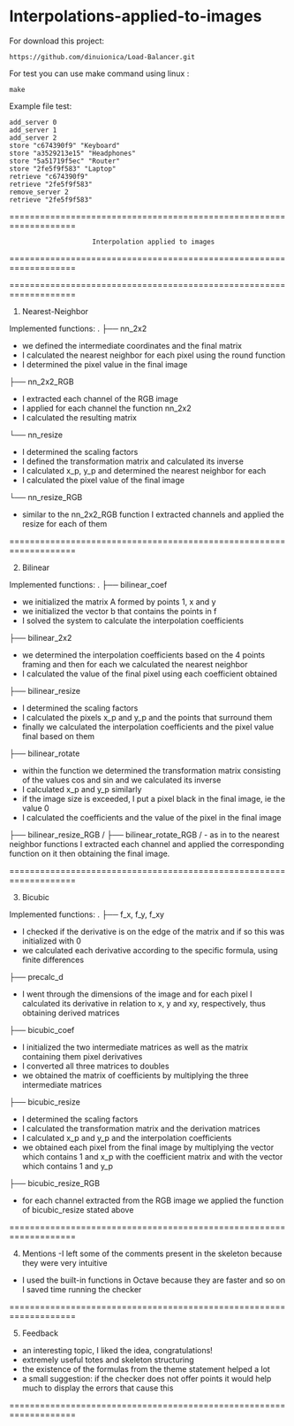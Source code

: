 # Interpolations-applied-to-images 

For download this project:
```
https://github.com/dinuionica/Load-Balancer.git
```
For test you can use make command using linux :<br />
```
make 
```

Example file test:
```
add_server 0
add_server 1
add_server 2
store "c674390f9" "Keyboard"
store "a3529213e15" "Headphones"
store "5a51719f5ec" "Router"
store "2fe5f9f583" "Laptop"
retrieve "c674390f9"
retrieve "2fe5f9f583"
remove_server 2
retrieve "2fe5f9f583"
```

===================================================================

                         Interpolation applied to images

===================================================================

===================================================================

1. Nearest-Neighbor

Implemented functions:
.
├── nn_2x2
- we defined the intermediate coordinates and the final matrix
- I calculated the nearest neighbor for each pixel using the round function
- I determined the pixel value in the final image

├── nn_2x2_RGB
- I extracted each channel of the RGB image
- I applied for each channel the function nn_2x2
- I calculated the resulting matrix

└── nn_resize
- I determined the scaling factors
- I defined the transformation matrix and calculated its inverse
- I calculated x_p, y_p and determined the nearest neighbor for each
- I calculated the pixel value of the final image

└── nn_resize_RGB
- similar to the nn_2x2_RGB function I extracted channels and applied the
resize for each of them

===================================================================

2. Bilinear

Implemented functions:
.
├── bilinear_coef
- we initialized the matrix A formed by points 1, x and y
- we initialized the vector b that contains the points in f
- I solved the system to calculate the interpolation coefficients

├── bilinear_2x2
- we determined the interpolation coefficients based on the 4 points
framing and then for each we calculated the nearest neighbor
- I calculated the value of the final pixel using each coefficient obtained

├── bilinear_resize
- I determined the scaling factors
- I calculated the pixels x_p and y_p and the points that surround them
- finally we calculated the interpolation coefficients and the pixel value
final based on them

├── bilinear_rotate
- within the function we determined the transformation matrix consisting of
the values cos and sin and we calculated its inverse
- I calculated x_p and y_p similarly
- if the image size is exceeded, I put a pixel
black in the final image, ie the value 0
- I calculated the coefficients and the value of the pixel in the final image

├── bilinear_resize_RGB / ├── bilinear_rotate_RGB / - as in
to the nearest neighbor functions I extracted each channel and applied
the corresponding function on it then obtaining the final image.

===================================================================

3. Bicubic

Implemented functions:
.
├── f_x, f_y, f_xy
- I checked if the derivative is on the edge of the matrix and if so
this was initialized with 0
- we calculated each derivative according to the specific formula, using finite differences

├── precalc_d
- I went through the dimensions of the image and for each pixel I calculated
its derivative in relation to x, y and xy, respectively, thus obtaining
derived matrices

├── bicubic_coef
- I initialized the two intermediate matrices as well as the matrix containing them
pixel derivatives
- I converted all three matrices to doubles
- we obtained the matrix of coefficients by multiplying the three intermediate matrices

├── bicubic_resize
- I determined the scaling factors
- I calculated the transformation matrix and the derivation matrices
- I calculated x_p and y_p and the interpolation coefficients
- we obtained each pixel from the final image by multiplying the vector
which contains 1 and x_p with the coefficient matrix and with the vector which contains 1 and y_p

├── bicubic_resize_RGB
- for each channel extracted from the RGB image we applied the function of
bicubic_resize stated above

===================================================================

4. Mentions
-I left some of the comments present in the skeleton because they were
very intuitive
- I used the built-in functions in Octave because they are faster and so on
I saved time running the checker

===================================================================

5. Feedback
- an interesting topic, I liked the idea, congratulations!
- extremely useful totes and skeleton structuring
- the existence of the formulas from the theme statement helped a lot
- a small suggestion: if the checker does not offer points it would help
much to display the errors that cause this

===================================================================
